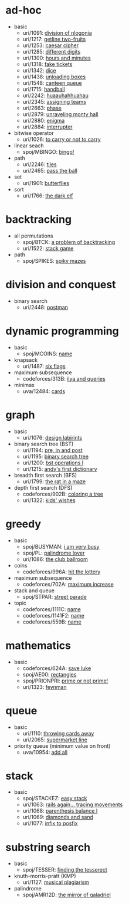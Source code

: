 # ad-hoc
- basic
	- uri/1091: [division of nlogonia](https://www.urionlinejudge.com.br/judge/problems/view/1091)
	- uri/1217: [getline two-fruits](https://www.urionlinejudge.com.br/judge/problems/view/1217)
	- uri/1253: [caesar cipher](https://www.urionlinejudge.com.br/judge/problems/view/1253)
	- uri/1285: [different digits](https://www.urionlinejudge.com.br/judge/problems/view/1285)
	- uri/1300: [hours and minutes](https://www.urionlinejudge.com.br/judge/problems/view/1300)
	- uri/1318: [fake tickets](https://www.urionlinejudge.com.br/judge/problems/view/1318)
	- uri/1342: [dice](https://www.urionlinejudge.com.br/judge/problems/view/1342)
	- uri/1438: [unloading boxes](https://www.urionlinejudge.com.br/judge/problems/view/1438)
	- uri/1548: [canteen queue](https://www.urionlinejudge.com.br/judge/problems/view/1548)
	- uri/1715: [handball](https://www.urionlinejudge.com.br/judge/problems/view/1715)
	- uri/2242: [huaauhahhuahau](https://www.urionlinejudge.com.br/judge/problems/view/2242)
	- uri/2345: [assigning teams](https://www.urionlinejudge.com.br/judge/problems/view/2345)
	- uri/2663: [phase](https://www.urionlinejudge.com.br/judge/problems/view/2663)
	- uri/2879: [unraveling monty hall](https://www.urionlinejudge.com.br/judge/problems/view/2879)
	- uri/2880: [enigma](https://www.urionlinejudge.com.br/judge/problems/view/2880)
	- uri/2884: [interrupter](https://www.urionlinejudge.com.br/judge/problems/view/2884)
- bitwise operator
	- uri/1026: [to carry or not to carry](https://www.urionlinejudge.com.br/judge/problems/view/1026)
- linear seach
	- spoj/MBINGO: [bingo!](https://vjudge.net/problem/spoj-MBINGO)
- path
	- uri/2246: [tiles](https://www.urionlinejudge.com.br/judge/problems/view/2246)
	- uri/2465: [pass the ball](https://www.urionlinejudge.com.br/judge/problems/view/2465)
- set
	- uri/1901: [butterflies](https://www.urionlinejudge.com.br/judge/problems/view/1901)
- sort
	- uri/1766: [the dark elf](https://www.urionlinejudge.com.br/judge/problems/view/1766)
# backtracking
- all permutations
	- spoj/BTCK: [a problem of backtracking](https://vjudge.net/problem/spoj-BTCK)
	- uri/1522: [stack game](https://www.urionlinejudge.com.br/judge/problems/view/1522)
- path
	- spoj/SPIKES: [spiky mazes](https://vjudge.net/problem/spoj-SPIKES)
# division and conquest
- binary search
	- uri/2448: [postman](https://www.urionlinejudge.com.br/judge/problems/view/2448)
# dynamic programming
- basic
	- spoj/MCOINS: [name](https://vjudge.net/problem/spoj-MCOINS)
- knapsack 
	- uri/1487: [six flags](https://www.urionlinejudge.com.br/judge/problems/view/1487)
- maximum subsequence
	- codeforces/313B: [ilya and queries](https://vjudge.net/problem/codeforces-313B)
- minimax
	- uva/12484: [cards](https://vjudge.net/problem/uva-12484)
# graph
- basic
	- uri/1076: [design labirints](https://www.urionlinejudge.com.br/judge/problems/view/1076)
- binary search tree (BST)
	- uri/1194: [pre, in and post](https://www.urionlinejudge.com.br/judge/problems/view/1194)
	- uri/1195: [binary search tree](https://www.urionlinejudge.com.br/judge/problems/view/1195)
	- uri/1200: [bst operations I](https://www.urionlinejudge.com.br/judge/problems/view/1200)
	- uri/1215: [andy's first dictionary](https://www.urionlinejudge.com.br/judge/problems/view/1215)
- breadth first search (BFS)
	- uri/1799: [the rat in a maze](https://www.urionlinejudge.com.br/judge/problems/view/1799)
- depth first search (DFS)
	- codeforces/902B: [coloring a tree](https://vjudge.net/problem/codeforces-902B)
	- uri/1322: [kids' wishes](https://www.urionlinejudge.com.br/judge/problems/view/1322)
# greedy
- basic
	- spoj/BUSYMAN: [i am very busy](https://vjudge.net/problem/spoj-BUSYMAN)
	- spoj/PL: [palindrome lover](https://vjudge.net/problem/spoj-PL)
	- uri/1086: [the club ballroom](https://www.urionlinejudge.com.br/judge/problems/view/1086)
- coins
	- codeforces/996A: [hit the lottery](https://vjudge.net/problem/codeforces-996A)
- maximum subsequence
	- codeforces/702A: [maximum increase](https://vjudge.net/problem/codeforces-702A)
- stack and queue
	- spoj/STPAR: [street parade](https://vjudge.net/problem/spoj-STPAR)
- topic
	- codeforces/1111C: [name](https://vjudge.net/problem/codeforces-1111C)
	- codeforces/1141F2: [name](https://vjudge.net/problem/codeforces-1141F2)
	- codeforces/559B: [name](https://vjudge.net/problem/codeforces-559B)
# mathematics
- basic
	- codeforces/624A: [save luke](https://vjudge.net/problem/codeforces-624A)
	- spoj/AE00: [rectangles](https://vjudge.net/problem/spoj-AE00)
	- spoj/PRIONPRI: [prime or not prime!](https://vjudge.net/problem/spoj-PRIONPRI)
	- uri/1323: [feynman](https://www.urionlinejudge.com.br/judge/problems/view/1323)
# queue
- basic
	- uri/1110: [throwing cards away](https://www.urionlinejudge.com.br/judge/problems/view/1110)
	- uri/2065: [supermarket line](https://www.urionlinejudge.com.br/judge/problems/view/2065)
- priority queue (minimum value on front)
	- uva/10954: [add all](https://vjudge.net/problem/uva-10954)
# stack
- basic
	- spoj/STACKEZ: [easy stack](https://vjudge.net/problem/spoj-STACKEZ)
	- uri/1063: [rails again... tracing movements](https://www.urionlinejudge.com.br/judge/problems/view/1063)
	- uri/1068: [parenthesis balance I](https://www.urionlinejudge.com.br/judge/problems/view/1068)
	- uri/1069: [diamonds and sand](https://www.urionlinejudge.com.br/judge/problems/view/1069)
	- uri/1077: [infix to posfix](https://www.urionlinejudge.com.br/judge/problems/view/1077)
# substring search
- basic
	- spoj/TESSER: [finding the tesserect](https://vjudge.net/problem/spoj-TESSER)
- knuth-morris-pratt (KMP)
	- uri/1127: [musical plagiarism](https://www.urionlinejudge.com.br/judge/problems/view/1127)
- palindrome
	- spoj/AMR12D: [the mirror of galadriel](https://vjudge.net/problem/spoj-AMR12D)
